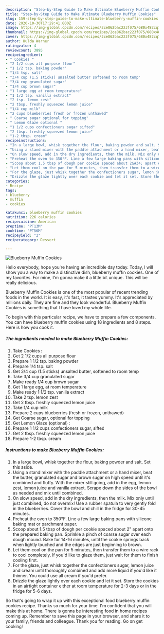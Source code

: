 ```yaml
---
description: "Step-by-Step Guide to Make Ultimate Blueberry Muffin Cookies"
title: "Step-by-Step Guide to Make Ultimate Blueberry Muffin Cookies"
slug: 159-step-by-step-guide-to-make-ultimate-blueberry-muffin-cookies
date: 2020-10-30T17:29:41.800Z
image: https://img-global.cpcdn.com/recipes/2ce862bac223f075/680x482cq70/blueberry-muffin-cookies-recipe-main-photo.jpg
thumbnail: https://img-global.cpcdn.com/recipes/2ce862bac223f075/680x482cq70/blueberry-muffin-cookies-recipe-main-photo.jpg
cover: https://img-global.cpcdn.com/recipes/2ce862bac223f075/680x482cq70/blueberry-muffin-cookies-recipe-main-photo.jpg
author: Hulda Warner
ratingvalue: 4
reviewcount: 3895
recipeingredient:
- " Cookies "
- "2 1/2 cups all purpose flour"
- "1 1/2 tsp. baking powder"
- "1/4 tsp. salt"
- "3/4 cup (1.5 sticks) unsalted butter softened to room temp"
- "3/4 cup granulated sugar"
- "1/4 cup brown sugar"
- "1 large egg at room temperature"
- "1 1/2 tsp. vanilla extract"
- "2 tsp. lemon zest"
- "2 tbsp. freshly squeezed lemon juice"
- "1/4 cup milk"
- "2 cups blueberries fresh or frozen unthawed"
- " Coarse sugar optional for topping"
- " Lemon Glaze optional "
- "1 1/2 cups confectioners sugar sifted"
- "2 tbsp. freshly squeezed lemon juice"
- "1-2 tbsp. cream"
recipeinstructions:
- "In a large bowl, whisk together the flour, baking powder and salt. Set this aside."
- "Using a stand mixer with the paddle attachment or a hand mixer, beat the butter, granulated sugar and brown sugar on high speed until it&#39;s combined and fluffy. With the mixer still going, add in the egg, lemon zest, lemon juice and vanilla extract. Scrape down the sides of the bowl as needed and mix until combined."
- "On slow speed, add in the dry ingredients, then the milk. Mix only until just combined, do not overmix! Use a rubber spatula to very gently fold in the blueberries. Cover the bowl and chill in the fridge for 30-45 minutes."
- "Preheat the oven to 350°F. Line a few large baking pans with silicone baking mat or parchment paper."
- "Scoop about 1.5 tbsp of dough per cookie spaced about 2&#34; apart onto the prepared baking pan. Sprinkle a pinch of coarse sugar over each dough mound. Bake for 14-16 minutes, until the cookie springs back when lightly touched and the edges are just beginning to brown."
- "Let them cool on the pan for 5 minutes, then transfer them to a wire rack to cool completely. If you&#39;d like to glaze them, just wait for them to finish cooling first."
- "For the glaze, just whisk together the confectioners sugar, lemon juice and cream until thoroughly combined and add more liquid if you&#39;d like it thinner. You could use all cream if you&#39;d prefer."
- "Drizzle the glaze lightly over each cookie and let it set. Store the cookies in an airtight container either at room temperature for 2-3 days or in the fridge for 5-6 days."
categories:
- Recipe
tags:
- blueberry
- muffin
- cookies

katakunci: blueberry muffin cookies 
nutrition: 226 calories
recipecuisine: American
preptime: "PT13M"
cooktime: "PT56M"
recipeyield: "2"
recipecategory: Dessert

---
```



![Blueberry Muffin Cookies](https://img-global.cpcdn.com/recipes/2ce862bac223f075/680x482cq70/blueberry-muffin-cookies-recipe-main-photo.jpg)

Hello everybody, hope you're having an incredible day today. Today, I will show you a way to make a distinctive dish, blueberry muffin cookies. One of my favorites. For mine, I'm gonna make it a little bit unique. This will be really delicious.



Blueberry Muffin Cookies is one of the most popular of recent trending foods in the world. It is easy, it's fast, it tastes yummy. It's appreciated by millions daily. They are fine and they look wonderful. Blueberry Muffin Cookies is something that I have loved my whole life.


To begin with this particular recipe, we have to prepare a few components. You can have blueberry muffin cookies using 18 ingredients and 8 steps. Here is how you cook it.

<!--inarticleads1-->

##### The ingredients needed to make Blueberry Muffin Cookies:

1. Take  Cookies :
1. Get 2 1/2 cups all purpose flour
1. Prepare 1 1/2 tsp. baking powder
1. Prepare 1/4 tsp. salt
1. Get 3/4 cup (1.5 sticks) unsalted butter, softened to room temp
1. Take 3/4 cup granulated sugar
1. Make ready 1/4 cup brown sugar
1. Get 1 large egg, at room temperature
1. Make ready 1 1/2 tsp. vanilla extract
1. Take 2 tsp. lemon zest
1. Get 2 tbsp. freshly squeezed lemon juice
1. Take 1/4 cup milk
1. Prepare 2 cups blueberries (fresh or frozen, unthawed)
1. Get  Coarse sugar, optional for topping
1. Get  Lemon Glaze (optional) :
1. Prepare 1 1/2 cups confectioners sugar, sifted
1. Get 2 tbsp. freshly squeezed lemon juice
1. Prepare 1-2 tbsp. cream




<!--inarticleads2-->

##### Instructions to make Blueberry Muffin Cookies:

1. In a large bowl, whisk together the flour, baking powder and salt. Set this aside.
1. Using a stand mixer with the paddle attachment or a hand mixer, beat the butter, granulated sugar and brown sugar on high speed until it&#39;s combined and fluffy. With the mixer still going, add in the egg, lemon zest, lemon juice and vanilla extract. Scrape down the sides of the bowl as needed and mix until combined.
1. On slow speed, add in the dry ingredients, then the milk. Mix only until just combined, do not overmix! Use a rubber spatula to very gently fold in the blueberries. Cover the bowl and chill in the fridge for 30-45 minutes.
1. Preheat the oven to 350°F. Line a few large baking pans with silicone baking mat or parchment paper.
1. Scoop about 1.5 tbsp of dough per cookie spaced about 2&#34; apart onto the prepared baking pan. Sprinkle a pinch of coarse sugar over each dough mound. Bake for 14-16 minutes, until the cookie springs back when lightly touched and the edges are just beginning to brown.
1. Let them cool on the pan for 5 minutes, then transfer them to a wire rack to cool completely. If you&#39;d like to glaze them, just wait for them to finish cooling first.
1. For the glaze, just whisk together the confectioners sugar, lemon juice and cream until thoroughly combined and add more liquid if you&#39;d like it thinner. You could use all cream if you&#39;d prefer.
1. Drizzle the glaze lightly over each cookie and let it set. Store the cookies in an airtight container either at room temperature for 2-3 days or in the fridge for 5-6 days.




So that's going to wrap it up with this exceptional food blueberry muffin cookies recipe. Thanks so much for your time. I'm confident that you will make this at home. There is gonna be interesting food in home recipes coming up. Remember to save this page in your browser, and share it to your family, friends and colleague. Thank you for reading. Go on get cooking!
